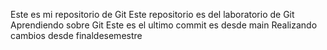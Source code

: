 Este es mi repositorio de Git
Este repositorio es del laboratorio de Git
Aprendiendo sobre Git
Este es el ultimo commit es desde main
Realizando cambios desde finaldesemestre

